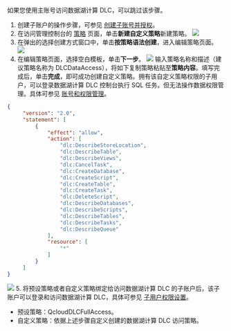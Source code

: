 如果您使用主账号访问数据湖计算 DLC，可以跳过该步骤。
1. 创建子账户的操作步骤，可参见 [创建子账号并授权](https://cloud.tencent.com/document/product/598/54458)。
2. 在访问管理控制台的 [策略](https://console.cloud.tencent.com/cam/policy) 页面，单击**新建自定义策略**新建策略。
![](https://main.qcloudimg.com/raw/91bf29a268ad4a93c851055f704ebab1.png)
3. 在弹出的选择创建方式窗口中，单击**按策略语法创建**，进入编辑策略页面。
![](https://main.qcloudimg.com/raw/19cc0383ea0718b0da516f9d9f01e5ae.png)
4. 在编辑策略页面，选择空白模板，单击**下一步**。
![](https://main.qcloudimg.com/raw/04297925d0956f7d4c2e055f62ef4ce8.png)
输入策略名称和描述（建议策略名称为 DLCDataAccess），将如下复制策略粘贴至**策略内容**。填写完成后，单击**完成**，即可成功创建自定义策略。拥有该自定义策略权限的子用户，可以登录数据湖计算 DLC 控制台执行 SQL 任务。但无法操作数据权限管理。具体可参见 [账号和权限管理]()。
```json
{
	 "version": "2.0",
	 "statement": [
		 {
			 "effect": "allow",
			 "action": [
				 "dlc:DescribeStoreLocation",
				 "dlc:DescribeTable",
				 "dlc:DescribeViews",
				 "dlc:CancelTask",
				 "dlc:CreateDatabase",
				 "dlc:CreateScript",
				 "dlc:CreateTable",
				 "dlc:CreateTask",
				 "dlc:DeleteScript",
				 "dlc:DescribeDatabases",
				 "dlc:DescribeScripts",
				 "dlc:DescribeTables",
				 "dlc:DescribeTasks",
				 "dlc:DescribeQueue"
			 ],
			 "resource": [
				 "*"
			 ]
		 }
	 ]
}
```
![](https://main.qcloudimg.com/raw/f623bbe2304ee557940b46ca017211a3.png)
5. 将预设策略或者自定义策略绑定给访问数据湖计算 DLC 的子账户后，该子账户可以登录和访问数据湖计算 DLC，具体可参见 [子用户权限设置](https://cloud.tencent.com/document/product/598/36256)。
 - 预设策略：QcloudDLCFullAccess。
 - 自定义策略：依据上述步骤自定义创建的数据湖计算 DLC 访问策略。
